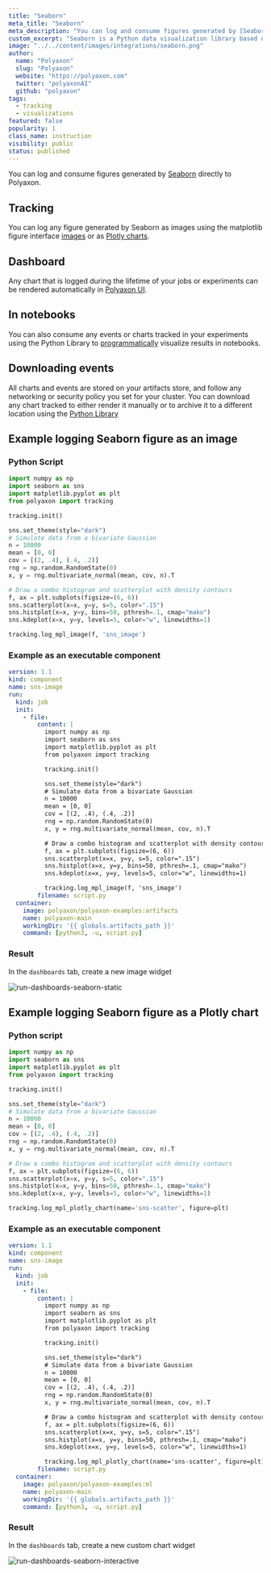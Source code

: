 ```yaml
---
title: "Seaborn"
meta_title: "Seaborn"
meta_description: "You can log and consume figures generated by [Seaborn](https://seaborn.pydata.org/) directly to Polyaxon."
custom_excerpt: "Seaborn is a Python data visualization library based on [Matplotlib](https://matplotlib.org/). It provides a high-level interface for drawing attractive and informative statistical graphics."
image: "../../content/images/integrations/seaborn.png"
author:
  name: "Polyaxon"
  slug: "Polyaxon"
  website: "https://polyaxon.com"
  twitter: "polyaxonAI"
  github: "polyaxon"
tags:
  - tracking
  - visualizations
featured: false
popularity: 1
class_name: instruction
visibility: public
status: published
---
```


You can log and consume figures generated by [Seaborn](https://seaborn.pydata.org/) directly to Polyaxon.

## Tracking

You can log any figure generated by Seaborn as images using the matplotlib figure interface [images](/docs/experimentation/tracking/module/#log_mpl_image) 
or as [Plotly charts](/docs/experimentation/tracking/module/#log_mpl_plotly_chart).

## Dashboard

Any chart that is logged during the lifetime of your jobs or experiments can be rendered automatically in [Polyaxon UI](/docs/experimentation/visualizations/custom/#plotly).

## In notebooks

You can also consume any events or charts tracked in your experiments using the Python Library to [programmatically](/docs/experimentation/visualizations/programmatic/#single-run) visualize results in notebooks.

## Downloading events

All charts and events are stored on your artifacts store, and follow any networking or security policy you set for your cluster.
You can download any chart tracked to either render it manually or to archive it to a different location using the [Python Library](/docs/core/python-library/run-client/#get_events)

## Example logging Seaborn figure as an image

### Python Script

```python
import numpy as np
import seaborn as sns
import matplotlib.pyplot as plt
from polyaxon import tracking

tracking.init()

sns.set_theme(style="dark")
# Simulate data from a bivariate Gaussian
n = 10000
mean = [0, 0]
cov = [(2, .4), (.4, .2)]
rng = np.random.RandomState(0)
x, y = rng.multivariate_normal(mean, cov, n).T

# Draw a combo histogram and scatterplot with density contours
f, ax = plt.subplots(figsize=(6, 6))
sns.scatterplot(x=x, y=y, s=5, color=".15")
sns.histplot(x=x, y=y, bins=50, pthresh=.1, cmap="mako")
sns.kdeplot(x=x, y=y, levels=5, color="w", linewidths=1)

tracking.log_mpl_image(f, 'sns_image')
```

### Example as an executable component

```yaml
version: 1.1
kind: component
name: sns-image
run:
  kind: job
  init:
    - file:
        content: |
          import numpy as np
          import seaborn as sns
          import matplotlib.pyplot as plt
          from polyaxon import tracking

          tracking.init()

          sns.set_theme(style="dark")
          # Simulate data from a bivariate Gaussian
          n = 10000
          mean = [0, 0]
          cov = [(2, .4), (.4, .2)]
          rng = np.random.RandomState(0)
          x, y = rng.multivariate_normal(mean, cov, n).T

          # Draw a combo histogram and scatterplot with density contours
          f, ax = plt.subplots(figsize=(6, 6))
          sns.scatterplot(x=x, y=y, s=5, color=".15")
          sns.histplot(x=x, y=y, bins=50, pthresh=.1, cmap="mako")
          sns.kdeplot(x=x, y=y, levels=5, color="w", linewidths=1)

          tracking.log_mpl_image(f, 'sns_image')
        filename: script.py
  container:
    image: polyaxon/polyaxon-examples:artifacts
    name: polyaxon-main
    workingDir: '{{ globals.artifacts_path }}'
    command: [python3, -u, script.py]
```

### Result

In the `dashboards` tab, create a new image widget

![run-dashboards-seaborn-static](../../content/images/dashboard/runs/dashboards-seaborn-static.png)

## Example logging Seaborn figure as a Plotly chart

### Python script

```python
import numpy as np
import seaborn as sns
import matplotlib.pyplot as plt
from polyaxon import tracking

tracking.init()

sns.set_theme(style="dark")
# Simulate data from a bivariate Gaussian
n = 10000
mean = [0, 0]
cov = [(2, .4), (.4, .2)]
rng = np.random.RandomState(0)
x, y = rng.multivariate_normal(mean, cov, n).T

# Draw a combo histogram and scatterplot with density contours
f, ax = plt.subplots(figsize=(6, 6))
sns.scatterplot(x=x, y=y, s=5, color=".15")
sns.histplot(x=x, y=y, bins=50, pthresh=.1, cmap="mako")
sns.kdeplot(x=x, y=y, levels=5, color="w", linewidths=1)

tracking.log_mpl_plotly_chart(name='sns-scatter', figure=plt)
```

### Example as an executable component

```yaml
version: 1.1
kind: component
name: sns-image
run:
  kind: job
  init:
    - file:
        content: |
          import numpy as np
          import seaborn as sns
          import matplotlib.pyplot as plt
          from polyaxon import tracking

          tracking.init()

          sns.set_theme(style="dark")
          # Simulate data from a bivariate Gaussian
          n = 10000
          mean = [0, 0]
          cov = [(2, .4), (.4, .2)]
          rng = np.random.RandomState(0)
          x, y = rng.multivariate_normal(mean, cov, n).T

          # Draw a combo histogram and scatterplot with density contours
          f, ax = plt.subplots(figsize=(6, 6))
          sns.scatterplot(x=x, y=y, s=5, color=".15")
          sns.histplot(x=x, y=y, bins=50, pthresh=.1, cmap="mako")
          sns.kdeplot(x=x, y=y, levels=5, color="w", linewidths=1)

          tracking.log_mpl_plotly_chart(name='sns-scatter', figure=plt)
        filename: script.py
  container:
    image: polyaxon/polyaxon-examples:ml
    name: polyaxon-main
    workingDir: '{{ globals.artifacts_path }}'
    command: [python3, -u, script.py]
```

### Result

In the `dashboards` tab, create a new custom chart widget

![run-dashboards-seaborn-interactive](../../content/images/dashboard/runs/dashboards-seaborn-interactive.png)
